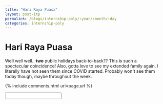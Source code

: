 ```yaml
---
title: "Hari Raya Puasa"
layout: post-itp
permalink: /blogs/internship-poly/:year/:month/:day
categories: internship-poly
---
```

# Hari Raya Puasa

Well well well.. **two** public holidays back-to-back?? This is such a spectecular coincidence! Also, gotta love to see my extended family again. I literally have not seen them since COVID started. Probably won't see them today though, maybe throughout the week.

{% include comments.html url=page.url %}

<input id="password-input" type="password" class="text-secret" onkeyup="unlock()">

<span class="disable-selection" id="truth" style="display:none;">Today is a great break day. I really spent time with myself, taking some time to stim. Today I was able to identify my invisible hurts that I have had for a long time. <br><br>I figured out that perhaps when I get a headache, it's not because I have not had enough coffee in the morning, but rather, I just get overstimulated.I find that stopping whatever I was primarily and secondarily doing helps, alongside just closing my eyes, and if possible, holding on to something that I have a strong emotional attachment with. If i'm at home, it would be this round cat pillow that I have. If i'm outside it would be listening to a currently favourite song that I have over and over. I don't understand how people could just shuffle through their tracks, perhaps that's just me. <br><br>if there is one thing that I do not enjoy in my room, is how much noise the fan could emit. From the motor, the blades hitting the air, the wind hitting my ears, probably more sources. That's not the stim that is good for me. welp, probably can't do anything about it. <br><br>There is this TV that I found on someone threw away. The inspiration for me to see what's wrong with it is dampened by the fact that I have to organize my desk first &#58;&#124;<br><br>Sometimes having just a nap would help a lot in a day, but afterwards, chances are it could mess up your sleep cycle, so your own mind really tries to dodge the idea. However, it can be quite shiok, ngl. just lots of water afterwards.<br><br>I hope my friends gather again on discord.their company really helps me deviate from the usual stale routine when i'm alone at home. i mean, sure, repetition is nice and all, but not when its not enjoyable! having company before you sleep sure is something amazing.<br><br>today, a regret that I have is not going to challenger &#58;&apos;) sometimes, just having a walk around places to see is a nice experiences, especially places new to you. someday, i should just go to vivo city and just walk around and look there. Why that place came to mind is because that's kinda the closest place from CMPB, in which I visited recently<br><br>i can't help but think that perhaps God is making sure things come to light, like, for real. I'm talking about embracing how God made me to be. It's easy to say something out, sure, but actually following through with it is strenous task.<br><br>perhaps one reason why i'm still sane during work, is because I am alone most of the time in the office, and that I'm allowed to be plugged in to my earpieces. This combination allows me to be efficient in whatever tasks my industry supervisor gives me, because damn, I am so sure that in most other environments I would barely function hahaha. Literally my complaint about that office is that it's very cold.<br><br>my mind seems to be in a mess here, that's why i'm just pushing it all aside to this huge string of text! it doesn't hurt me, or anyone at all. That password lock above this hides this safe space where only you all close friends and family can see, and I love you all 💖 like seriously, if you can see this along with the other secrets that means I trust you very much.</span>

